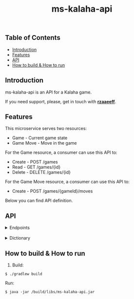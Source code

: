 <div style="text-align: center;"><h1> ms-kalaha-api </h1></div> <br>

## Table of Contents

- [Introduction](#introduction)
- [Features](#features)
- [API](api)
- [How to build & How to run](#how-to-build--how-to-run)

## Introduction

ms-kalaha-api is an API for a Kalaha game.

If you need support, please, get in touch with **[rzaaeeff](https://github.com/rzaaeeff)**.

## Features

This microservice serves two resources:

- Game - Current game state
- Game Move - Move in the game

For the Game resource, a consumer can use this API to:

- Create - POST /games
- Read - GET /games/{id}
- Delete - DELETE /games/{id}

For the Game Move resource, a consumer can use this API to:

- Create - POST /games/{gameId}/moves

Below you can find API definition.

## API

<details>
<summary>Endpoints</summary>
<br/>
Create a new game
<details>
<summary>/v1/games - HTTP POST</summary>
<br/>

Try yourself:

```shell script
curl -X POST "http://localhost:8080/v1/games" -H "accept: application/json"
```

Request body: N/A

Response:

1. Success response<br/>
   Status code: 201 (Created)<br/>
   Response body:
    ```json
    {
        "id": "631223842204cb730598a5f7",
        "houses": [6, 6, 6, 6, 6, 6, 6, 6, 6, 6, 6, 6],
        "stores": [0, 0],
        "activePlayerId": "PLAYER_1",
        "status": "ONGOING",
        "createdAt": "2022-09-02T15:38:44.832812108"
    }
    ```
2. Unknown error<br/>
   Status code: 500 (Internal Server Error)<br/>
   Response body:
    ```json
    {
        "code": "kalaha.exception.unexpected",
        "message": null
    }
    ```

</details>

<br/>
Read the game
<details>
<summary>/v1/games/{id} - HTTP GET</summary>
<br/>

Try yourself:

```shell script
curl -X GET "http://localhost:8080/v1/games/631223842204cb730598a5f7" -H "accept: application/json"
```

Request body: N/A

Response:

1. Success response<br/>
   Status code: 200 (Ok)<br/>
   Response body:
    ```json
    {
        "id": "631223842204cb730598a5f7",
        "houses": [6, 6, 6, 6, 6, 6, 6, 6, 6, 6, 6, 6],
        "stores": [0, 0],
        "activePlayerId": "PLAYER_1",
        "status": "ONGOING",
        "createdAt": "2022-09-02T15:38:44.832812108"
    }
    ```
2. Game not found<br/>
   Status code: 404 (Not Found)<br/>
   Response body:
    ```json
    {
        "code": "kalaha.exception.game-not-found",
        "message": "Game not found by ID=631223842204cb730598a5f"
    }
    ```
3. Unknown error<br/>
   Status code: 500 (Internal Server Error)<br/>
   Response body:
    ```json
    {
        "code": "kalaha.exception.unexpected",
        "message": null
    }
    ```

</details>

<br/>
Delete the game
<details>
<summary>/v1/games/{id} - HTTP DELETE</summary>
<br/>

Try yourself:

```shell script
curl -X DELETE "http://localhost:8080/v1/games/631223842204cb730598a5f7" -H "accept: application/json"
```

Request body: N/A

Response:

1. Success response<br/>
   Status code: 204 (No Content)<br/>
   Response body: N/A
2. Game not found<br/>
   Status code: 404 (Not Found)<br/>
   Response body:
    ```json
    {
        "code": "kalaha.exception.game-not-found",
        "message": "Game not found by ID=631223842204cb730598a5f"
    }
    ```
3. Unknown error<br/>
   Status code: 500 (Internal Server Error)<br/>
   Response body:
    ```json
    {
        "code": "kalaha.exception.unexpected",
        "message": null
    }
    ```

</details>

<br/>
Make a move (by creating the move resource)
<details>
<summary>/v1/games/{id}/moves - HTTP POST</summary>
<br/>

Try yourself:

```shell script
curl -X POST "http://localhost:8080/v1/games/631241482204cb730598a5f8/moves" -H "accept: application/json" -H "Content-Type: application/json" -d "{ \"pitId\": 1, \"playerId\": \"PLAYER_1\"}"
```

Request body:

```json
{
  "pitId": 1,
  "playerId": "PLAYER_1"
}
```

Response:

1. Success response<br/>
   Status code: 201 (Created)<br/>
   Response body:
    ```json
    {
        "id": "631241482204cb730598a5f8",
        "houses": [0, 7, 7, 7, 7, 7, 6, 6, 6, 6, 6, 6],
        "stores": [1, 0],
        "activePlayerId": "PLAYER_1",
        "status": "ONGOING",
        "createdAt": "2022-09-02T17:45:44.866"
    }
    ```
2. Game not found<br/>
   Status code: 404 (Not Found)<br/>
   Response body:
    ```json
    {
        "code": "kalaha.exception.game-not-found",
        "message": "Game not found by ID=631223842204cb730598a5f"
    }
    ```
3. Illegal move<br/>
   Status code: 400 (Bad Request)<br/>
   Response body:
    ```json
    {
        "code": "kalaha.exception.illegal-move",
        "message": "Player P2 cannot take their turn yet"
    }
    ```
4. Unknown error<br/>
   Status code: 500 (Internal Server Error)<br/>
   Response body:
    ```json
    {
        "code": "kalaha.exception.unexpected",
        "message": null
    }
    ```

</details>

</details>

<br/>
<details>
<summary>Dictionary</summary>
<details>
<summary>Status</summary>

| Status       | Description |
|--------------|-------------|
| ONGOING      | N/A         |
| DRAW         | N/A         |
| PLAYER_1_WIN | N/A         |
| PLAYER_2_WIN | N/A         |

</details>
<details>
<summary>Player</summary>

| Player       | Description |
|--------------|-------------|
| PLAYER_1     | N/A         |
| PLAYER_2     | N/A         |

</details>
</details>

## How to build & How to run

1. Build:

```shell script
$ ./gradlew build
```

Run:

```shell script
$ java -jar /build/libs/ms-kalaha-api.jar
```